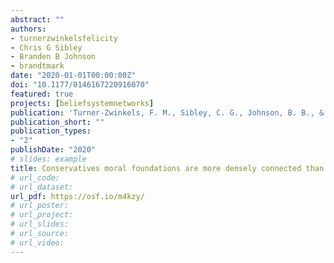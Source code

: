 ```yaml
---
abstract: ""
authors:
- turnerzwinkelsfelicity
- Chris G Sibley
- Branden B Johnson
- brandtmark
date: "2020-01-01T00:00:00Z"
doi: "10.1177/0146167220916070"
featured: true
projects: [beliefsystemnetworks]
publication: 'Turner-Zwinkels, F. M., Sibley, C. G., Johnson, B. B., & Brandt, M. J. (in press). Conservatives moral foundations are more densely connected than liberals’ moral foundations. *Personality and Social Psychology Bulletin*. http://doi.org/10.1177/0146167220916070'
publication_short: ""
publication_types:
- "2"
publishDate: "2020"
# slides: example
title: Conservatives moral foundations are more densely connected than liberals’ moral foundations. Personality and Social Psychology Bulletin
# url_code:
# url_dataset:
url_pdf: https://osf.io/m4kzy/
# url_poster:
# url_project:
# url_slides:
# url_source:
# url_video:
---
```

